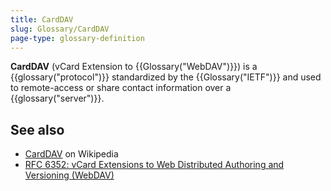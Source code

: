 ```yaml
---
title: CardDAV
slug: Glossary/CardDAV
page-type: glossary-definition
---
```


**CardDAV** (vCard Extension to {{Glossary("WebDAV")}}) is a {{glossary("protocol")}} standardized by the {{Glossary("IETF")}} and used to remote-access or share contact information over a {{glossary("server")}}.

## See also

- [CardDAV](https://en.wikipedia.org/wiki/CardDAV) on Wikipedia
- [RFC 6352: vCard Extensions to Web Distributed Authoring and Versioning (WebDAV)](https://datatracker.ietf.org/doc/html/rfc6352)
